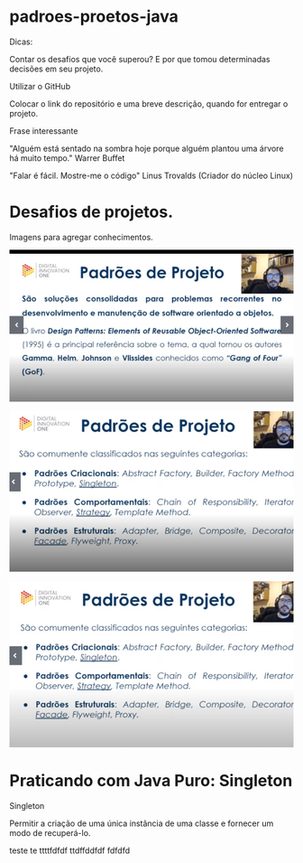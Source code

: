 # padroes-proetos-java

Dicas:

Contar os desafios que você superou?
E por que tomou determinadas decisões em seu projeto.

Utilizar o GitHub

Colocar o link do repositório e uma breve descrição, quando for entregar o projeto.

Frase interessante

"Alguém está sentado na sombra hoje porque alguém plantou uma árvore há muito tempo." Warrer Buffet

"Falar é fácil. Mostre-me o código" Linus Trovalds (Criador do núcleo Linux)

# Desafios de projetos.

Imagens para agregar conhecimentos.

![Alt text](image.png)

![Alt text](image-1.png)

![Alt text](image-2.png)

# Praticando com Java Puro: Singleton

Singleton 

Permitir a criação de uma única instância de uma classe e fornecer um modo de recuperá-lo.

teste 
te
ttttfdfdf
ttdffddfdf
fdfdfd





